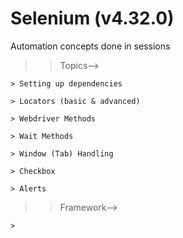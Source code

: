 Selenium (v4.32.0)
==================

Automation concepts done in sessions

>>Topics-->

	> Setting up dependencies

	> Locators (basic & advanced)

	> Webdriver Methods

	> Wait Methods

	> Window (Tab) Handling

	> Checkbox

	> Alerts



>>Framework-->

	>